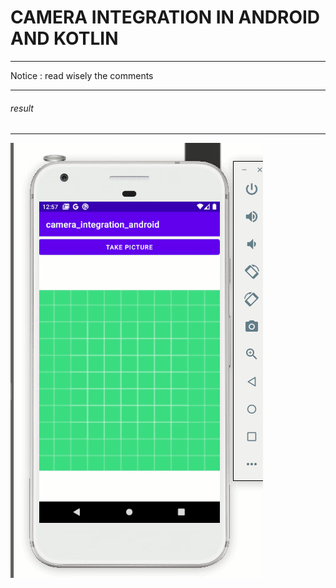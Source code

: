 # CAMERA INTEGRATION IN ANDROID AND KOTLIN
___
Notice : read wisely the comments
___
###### result 
___
![image](gifs/camera_integration.gif)